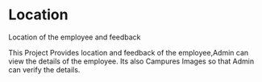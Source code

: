 # Location
Location of the employee and feedback

This Project Provides location and feedback of the employee,Admin can view the details of the employee.
Its also Campures Images so that Admin can verify the details.
